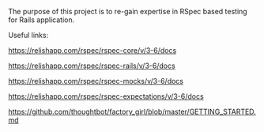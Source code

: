 The purpose of this project is to re-gain expertise in RSpec based testing for Rails application.

Useful links:

https://relishapp.com/rspec/rspec-core/v/3-6/docs

https://relishapp.com/rspec/rspec-rails/v/3-6/docs

https://relishapp.com/rspec/rspec-mocks/v/3-6/docs

https://relishapp.com/rspec/rspec-expectations/v/3-6/docs

https://github.com/thoughtbot/factory_girl/blob/master/GETTING_STARTED.md
